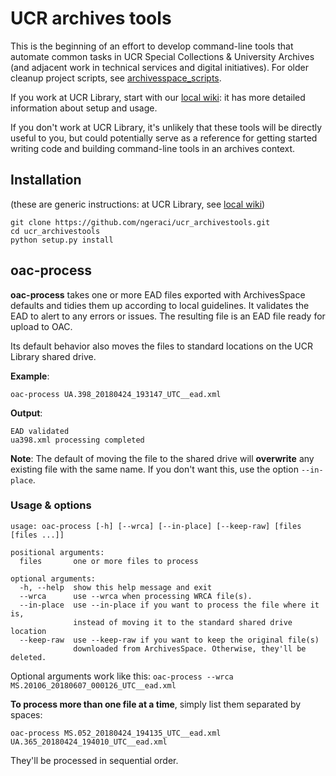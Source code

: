 # UCR archives tools

This is the beginning of an effort to develop command-line tools that automate common tasks in UCR Special Collections & University Archives (and adjacent work in technical services and digital initiatives). For older cleanup project scripts, see [archivesspace_scripts](https://github.com/ngeraci/archivesspace_scripts).

If you work at UCR Library, start with our [local wiki](https://libwiki.ucr.edu/display/CSCD/SCUA+Python+tools): it has more detailed information about setup and usage.

If you don't work at UCR Library, it's unlikely that these tools will be directly useful to you, but could potentially serve as a reference for getting started writing code and building command-line tools in an archives context.

## Installation
(these are generic instructions: at UCR Library, see [local wiki](https://libwiki.ucr.edu/display/CSCD/SCUA+Python+tools))
````
git clone https://github.com/ngeraci/ucr_archivestools.git
cd ucr_archivestools
python setup.py install
````

## oac-process
**oac-process** takes one or more EAD files exported with ArchivesSpace defaults and tidies them up according to local guidelines. It validates the EAD to alert to any errors or issues. The resulting file is an EAD file ready for upload to OAC.

Its default behavior also moves the files to standard locations on the UCR Library shared drive.

**Example**:

`oac-process UA.398_20180424_193147_UTC__ead.xml`

**Output**:
````
EAD validated
ua398.xml processing completed
````

**Note**: The default of moving the file to the shared drive will **overwrite** any existing file with the same name. If you don't want this, use the option `--in-place`.

### Usage & options
```
usage: oac-process [-h] [--wrca] [--in-place] [--keep-raw] [files [files ...]]

positional arguments:
  files       one or more files to process

optional arguments:
  -h, --help  show this help message and exit
  --wrca      use --wrca when processing WRCA file(s).
  --in-place  use --in-place if you want to process the file where it is,
              instead of moving it to the standard shared drive location
  --keep-raw  use --keep-raw if you want to keep the original file(s)
              downloaded from ArchivesSpace. Otherwise, they'll be deleted.
```
Optional arguments work like this: `oac-process --wrca MS.20106_20180607_000126_UTC__ead.xml`

**To process more than one file at a time**, simply list them separated by spaces:

`oac-process MS.052_20180424_194135_UTC__ead.xml UA.365_20180424_194010_UTC__ead.xml`

They'll be processed in sequential order.

